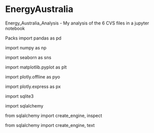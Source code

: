 # EnergyAustralia

Energy_Australia_Analysis - My analysis of the 6 CVS files in a jupyter notebook

Packs
import pandas as pd

import numpy as np

import seaborn as sns

import matplotlib.pyplot as plt

import plotly.offline as pyo

import plotly.express as px

import sqlite3

import sqlalchemy

from sqlalchemy import create_engine, inspect

from sqlalchemy import create_engine, text
